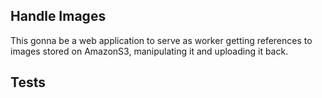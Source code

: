 ## Handle Images 

This gonna be a web application to serve as worker getting references to images stored on AmazonS3, manipulating it and uploading it back.


## Tests